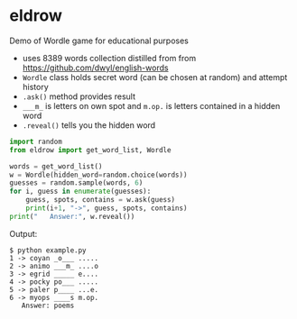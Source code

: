 # eldrow
Demo of Wordle game for educational purposes

- uses 8389 words collection distilled from from https://github.com/dwyl/english-words
- `Wordle` class holds secret word (can be chosen at random) and attempt history
- `.ask()` method provides result
- `___m_` is letters on own spot and  `m.op.` is letters contained in a hidden word
- `.reveal()` tells you the hidden word


```python
import random
from eldrow import get_word_list, Wordle

words = get_word_list()
w = Wordle(hidden_word=random.choice(words))
guesses = random.sample(words, 6)
for i, guess in enumerate(guesses):
    guess, spots, contains = w.ask(guess)
    print(i+1, "->", guess, spots, contains)
print("   Answer:", w.reveal())
```

Output:

```
$ python example.py
1 -> coyan _o___ .....
2 -> animo ___m_ ....o
3 -> egrid _____ e....
4 -> pocky po___ .....
5 -> paler p____ ...e.
6 -> myops ____s m.op.
   Answer: poems
```